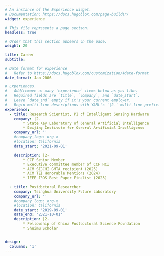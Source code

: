 ```yaml
---
# An instance of the Experience widget.
# Documentation: https://docs.hugoblox.com/page-builder/
widget: experience

# This file represents a page section.
headless: true

# Order that this section appears on the page.
weight: 20

title: Career
subtitle:

# Date format for experience
#   Refer to https://docs.hugoblox.com/customization/#date-format
date_format: Jan 2006

# Experiences.
#   Add/remove as many `experience` items below as you like.
#   Required fields are `title`, `company`, and `date_start`.
#   Leave `date_end` empty if it's your current employer.
#   Begin multi-line descriptions with YAML's `|2-` multi-line prefix.
experience:
  - title: Research Scientist, PI of Intelligent Sensing Hardware 
    company: |2-
        * State Key Laboratory of General Artificial Intelligence
        * Beijing Institute for General Artificial Intelligence 
    company_url: ''
    #company_logo: org-x
    #location: California
    date_start: '2021-09-01'

    description: |2-
        * CCF Senior Member
        * Executive committee member of CCF HCI
        * ACM SIGCHI GMTA recipient (2025)
        * ACM TEI Honorable Mentions (2024)
        * IEEE IROS Best Paper Finalist (2023)

  - title: Postdoctoral Researcher 
    company: Tsinghua University Future Laboratory 
    company_url: ''
    #company_logo: org-x
    #location: California
    date_start: '2019-09-01'
    date_end: '2021-10-01'
    description: |2-
        * Fellowship of China Postdoctoral Science Foundation
        * Shuimu Scholar


design:
  columns: '1'
---
```

